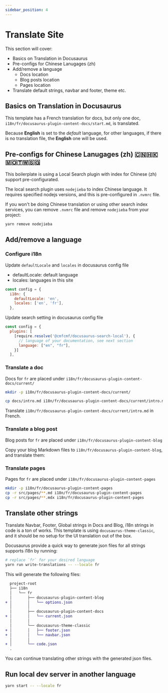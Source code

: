 ```yaml
---
sidebar_position: 4
---
```


# Translate Site

This section will cover:

- Basics on Translation in Docusaurus
- Pre-configs for Chinese Lanugages (zh)
- Add/remove a language
  - Docs location
  - Blog posts location
  - Pages location
- Translate default strings, navbar and footer, theme etc.

## Basics on Translation in Docusaurus

This template has a French translation for docs, but only one doc, `i18n/fr/docusaurus-plugin-content-docs/start.md`, is translated.

Because **English** is set to the _default_ language, for other languages, if there is no translation file, the **English** one will be used.

## Pre-configs for Chinese Lanugages (zh) 🇨🇳🇭🇰🇲🇴🇹🇼🇸🇬

This boilerplate is using a Local Search plugin with index for Chinese (zh) support pre-configurated.

The local search plugin uses `nodejieba` to index Chinese language. It requires specified nodejs versions, and this is pre-configured in `.nvmrc` file.

If you won't be doing Chinese translation or using other search index services, you can remove `.nvmrc` file and remove `nodejieba` from your project:

```bash
yarn remove nodejieba
```

## Add/remove a language

### Configure i18n

Update `defaultLocale` and `locales` in docusaurus config file

- defaultLocale: default language
- locales: languages in this site

```js {3,4}title="docusaurus.config.js"
const config = {
  i18n: {
    defaultLocale: 'en',
    locales: ['en', 'fr'],
  },
```

Update search setting in docusaurus config file

```js {5} title="docusaurus.config.js"
const config = {
  plugins: [
    [require.resolve('@cmfcmf/docusaurus-search-local'), {
      // language of your documentation, see next section
      language: ["en", "fr"],
    }]
  ],
```

### Translate a doc

Docs for `fr` are placed under `i18n/fr/docusaurus-plugin-content-docs/current/`

```bash
mkdir -p i18n/fr/docusaurus-plugin-content-docs/current/

cp docs/intro.md i18n/fr/docusaurus-plugin-content-docs/current/intro.md
```

Translate `i18n/fr/docusaurus-plugin-content-docs/current/intro.md` in French.

### Translate a blog post

Blog posts for `fr` are placed under `i18n/fr/docusaurus-plugin-content-blog`

Copy your blog Markdown files to `i18n/fr/docusaurus-plugin-content-blog`, and translate them:

### Translate pages

Pages for `fr` are placed under `i18n/fr/docusaurus-plugin-content-pages`

```bash
mkdir -p i18n/fr/docusaurus-plugin-content-pages
cp -r src/pages/**.md i18n/fr/docusaurus-plugin-content-pages
cp -r src/pages/**.mdx i18n/fr/docusaurus-plugin-content-pages
```

## Translate other strings

Translate Navbar, Footer, Global strings in Docs and Blog, i18n strings in code is a ton of works. This template is using `docusaurus-theme-classic`, and it should be no setup for the UI translation out of the box.

Docusaurus provide a quick way to generate json files for all strings supports i18n by running:

```bash
# replace `fr` for your desired language
yarn run write-translations -- --locale fr
```

This will generate the following files:

```diff {5,8,11,12,14}
  project-root
  ├── i18n
  │   └── fr
  │       ├── docusaurus-plugin-content-blog
+ │       │   └── options.json
  │       │
  │       ├── docusaurus-plugin-content-docs
+ │       │   └── current.json
  │       │
  │       └── docusaurus-theme-classic
+ │       │   ├── footer.json
+ │       │   └── navbar.json
  │       │
+ │       └── code.json
  .
```

You can continue translating other strings with the generated json files.

## Run local dev server in another language

```bash
yarn start -- --locale fr
```

